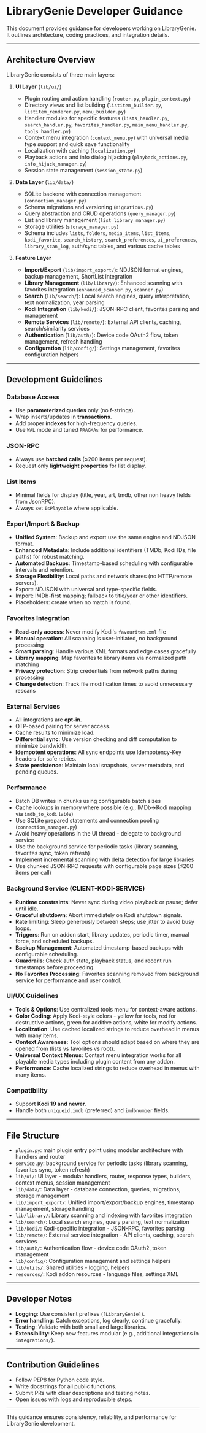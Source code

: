 # LibraryGenie Developer Guidance

This document provides guidance for developers working on LibraryGenie. It outlines architecture, coding practices, and integration details.

---

## Architecture Overview

LibraryGenie consists of three main layers:

1. **UI Layer** (`lib/ui/`)
   - Plugin routing and action handling (`router.py`, `plugin_context.py`)
   - Directory views and list building (`listitem_builder.py`, `listitem_renderer.py`, `menu_builder.py`)
   - Handler modules for specific features (`lists_handler.py`, `search_handler.py`, `favorites_handler.py`, `main_menu_handler.py`, `tools_handler.py`)
   - Context menu integration (`context_menu.py`) with universal media type support and quick save functionality
   - Localization with caching (`localization.py`)
   - Playback actions and info dialog hijacking (`playback_actions.py`, `info_hijack_manager.py`)
   - Session state management (`session_state.py`)

2. **Data Layer** (`lib/data/`)
   - SQLite backend with connection management (`connection_manager.py`)
   - Schema migrations and versioning (`migrations.py`)
   - Query abstraction and CRUD operations (`query_manager.py`)
   - List and library management (`list_library_manager.py`)
   - Storage utilities (`storage_manager.py`)
   - Schema includes `lists`, `folders`, `media_items`, `list_items`, `kodi_favorite`, `search_history`, `search_preferences`, `ui_preferences`, `library_scan_log`, auth/sync tables, and various cache tables

3. **Feature Layer**
   - **Import/Export** (`lib/import_export/`): NDJSON format engines, backup management, ShortList integration
   - **Library Management** (`lib/library/`): Enhanced scanning with favorites integration (`enhanced_scanner.py`, `scanner.py`)
   - **Search** (`lib/search/`): Local search engines, query interpretation, text normalization, year parsing
   - **Kodi Integration** (`lib/kodi/`): JSON-RPC client, favorites parsing and management
   - **Remote Services** (`lib/remote/`): External API clients, caching, search/similarity services
   - **Authentication** (`lib/auth/`): Device code OAuth2 flow, token management, refresh handling
   - **Configuration** (`lib/config/`): Settings management, favorites configuration helpers

---

## Development Guidelines

### Database Access
- Use **parameterized queries** only (no f-strings).  
- Wrap inserts/updates in **transactions**.  
- Add proper **indexes** for high-frequency queries.  
- Use `WAL` mode and tuned `PRAGMAs` for performance.

### JSON-RPC
- Always use **batched calls** (≤200 items per request).  
- Request only **lightweight properties** for list display.  

### List Items
- Minimal fields for display (title, year, art, tmdb, other non heavy fields from JsonRPC).  
- Always set `IsPlayable` where applicable.

### Export/Import & Backup
- **Unified System**: Backup and export use the same engine and NDJSON format.
- **Enhanced Metadata**: Include additional identifiers (TMDb, Kodi IDs, file paths) for robust matching.
- **Automated Backups**: Timestamp-based scheduling with configurable intervals and retention.
- **Storage Flexibility**: Local paths and network shares (no HTTP/remote servers).
- Export: NDJSON with universal and type-specific fields.  
- Import: IMDb-first mapping; fallback to title/year or other identifiers.  
- Placeholders: create when no match is found.

### Favorites Integration
- **Read-only access**: Never modify Kodi's `favourites.xml` file
- **Manual operation**: All scanning is user-initiated, no background processing
- **Smart parsing**: Handle various XML formats and edge cases gracefully
- **Library mapping**: Map favorites to library items via normalized path matching
- **Privacy protection**: Strip credentials from network paths during processing
- **Change detection**: Track file modification times to avoid unnecessary rescans

### External Services
- All integrations are **opt-in**.  
- OTP-based pairing for server access.  
- Cache results to minimize load.
- **Differential sync**: Use version checking and diff computation to minimize bandwidth.
- **Idempotent operations**: All sync endpoints use Idempotency-Key headers for safe retries.
- **State persistence**: Maintain local snapshots, server metadata, and pending queues.

### Performance
- Batch DB writes in chunks using configurable batch sizes
- Cache lookups in memory where possible (e.g., IMDb→Kodi mapping via `imdb_to_kodi` table)
- Use SQLite prepared statements and connection pooling (`connection_manager.py`)
- Avoid heavy operations in the UI thread - delegate to background service
- Use the background service for periodic tasks (library scanning, favorites sync, token refresh)
- Implement incremental scanning with delta detection for large libraries
- Use chunked JSON-RPC requests with configurable page sizes (≤200 items per call)

### Background Service (CLIENT-KODI-SERVICE)
- **Runtime constraints**: Never sync during video playback or pause; defer until idle.
- **Graceful shutdown**: Abort immediately on Kodi shutdown signals.
- **Rate limiting**: Sleep generously between steps; use jitter to avoid busy loops.
- **Triggers**: Run on addon start, library updates, periodic timer, manual force, and scheduled backups.
- **Backup Management**: Automated timestamp-based backups with configurable scheduling.
- **Guardrails**: Check auth state, playback status, and recent run timestamps before proceeding.
- **No Favorites Processing**: Favorites scanning removed from background service for performance and user control.

### UI/UX Guidelines
- **Tools & Options**: Use centralized tools menu for context-aware actions.
- **Color Coding**: Apply Kodi-style colors - yellow for tools, red for destructive actions, green for additive actions, white for modify actions.
- **Localization**: Use cached localized strings to reduce overhead in menus with many items.
- **Context Awareness**: Tool options should adapt based on where they are opened from (lists vs favorites vs root).
- **Universal Context Menus**: Context menu integration works for all playable media types including plugin content from any addon.
- **Performance**: Cache localized strings to reduce overhead in menus with many items.

### Compatibility
- Support **Kodi 19 and newer**.  
- Handle both `uniqueid.imdb` (preferred) and `imdbnumber` fields.  

---

## File Structure

- `plugin.py`: main plugin entry point using modular architecture with handlers and router
- `service.py`: background service for periodic tasks (library scanning, favorites sync, token refresh)
- `lib/ui/`: UI layer - modular handlers, router, response types, builders, context menus, session management
- `lib/data/`: Data layer - database connection, queries, migrations, storage management
- `lib/import_export/`: Unified import/export/backup engines, timestamp management, storage handling
- `lib/library/`: Library scanning and indexing with favorites integration
- `lib/search/`: Local search engines, query parsing, text normalization
- `lib/kodi/`: Kodi-specific integration - JSON-RPC, favorites parsing
- `lib/remote/`: External service integration - API clients, caching, search services
- `lib/auth/`: Authentication flow - device code OAuth2, token management
- `lib/config/`: Configuration management and settings helpers
- `lib/utils/`: Shared utilities - logging, helpers
- `resources/`: Kodi addon resources - language files, settings XML

---

## Developer Notes

- **Logging**: Use consistent prefixes (`[LibraryGenie]`).  
- **Error handling**: Catch exceptions, log clearly, continue gracefully.  
- **Testing**: Validate with both small and large libraries.  
- **Extensibility**: Keep new features modular (e.g., additional integrations in `integrations/`).  

---

## Contribution Guidelines

- Follow PEP8 for Python code style.  
- Write docstrings for all public functions.  
- Submit PRs with clear descriptions and testing notes.  
- Open issues with logs and reproducible steps.  

---

This guidance ensures consistency, reliability, and performance for LibraryGenie development.